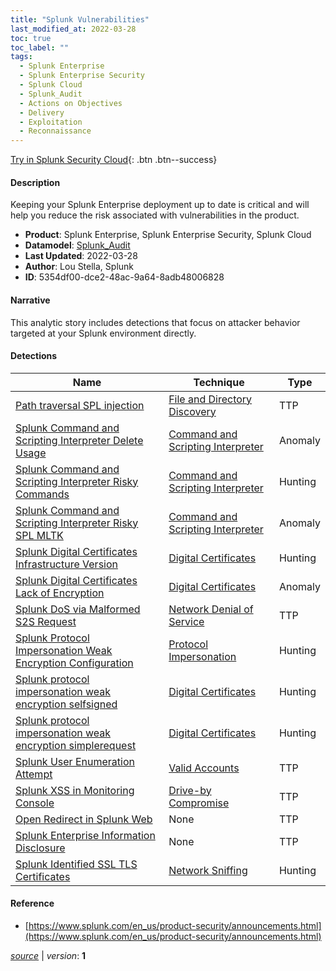 ```yaml
---
title: "Splunk Vulnerabilities"
last_modified_at: 2022-03-28
toc: true
toc_label: ""
tags:
  - Splunk Enterprise
  - Splunk Enterprise Security
  - Splunk Cloud
  - Splunk_Audit
  - Actions on Objectives
  - Delivery
  - Exploitation
  - Reconnaissance
---
```


[Try in Splunk Security Cloud](https://www.splunk.com/en_us/cyber-security.html){: .btn .btn--success}

#### Description

Keeping your Splunk Enterprise deployment up to date is critical and will help you reduce the risk associated with vulnerabilities in the product.

- **Product**: Splunk Enterprise, Splunk Enterprise Security, Splunk Cloud
- **Datamodel**: [Splunk_Audit](https://docs.splunk.com/Documentation/CIM/latest/User/SplunkAudit)
- **Last Updated**: 2022-03-28
- **Author**: Lou Stella, Splunk
- **ID**: 5354df00-dce2-48ac-9a64-8adb48006828

#### Narrative

This analytic story includes detections that focus on attacker behavior targeted at your Splunk environment directly.

#### Detections

| Name        | Technique   | Type         |
| ----------- | ----------- |--------------|
| [Path traversal SPL injection](/application/path_traversal_spl_injection/) | [File and Directory Discovery](/tags/#file-and-directory-discovery)| TTP |
| [Splunk Command and Scripting Interpreter Delete Usage](/application/splunk_command_and_scripting_interpreter_delete_usage/) | [Command and Scripting Interpreter](/tags/#command-and-scripting-interpreter)| Anomaly |
| [Splunk Command and Scripting Interpreter Risky Commands](/application/splunk_command_and_scripting_interpreter_risky_commands/) | [Command and Scripting Interpreter](/tags/#command-and-scripting-interpreter)| Hunting |
| [Splunk Command and Scripting Interpreter Risky SPL MLTK](/application/splunk_command_and_scripting_interpreter_risky_spl_mltk/) | [Command and Scripting Interpreter](/tags/#command-and-scripting-interpreter)| Anomaly |
| [Splunk Digital Certificates Infrastructure Version](/application/splunk_digital_certificates_infrastructure_version/) | [Digital Certificates](/tags/#digital-certificates)| Hunting |
| [Splunk Digital Certificates Lack of Encryption](/application/splunk_digital_certificates_lack_of_encryption/) | [Digital Certificates](/tags/#digital-certificates)| Anomaly |
| [Splunk DoS via Malformed S2S Request](/application/splunk_dos_via_malformed_s2s_request/) | [Network Denial of Service](/tags/#network-denial-of-service)| TTP |
| [Splunk Protocol Impersonation Weak Encryption Configuration](/application/splunk_protocol_impersonation_weak_encryption_configuration/) | [Protocol Impersonation](/tags/#protocol-impersonation)| Hunting |
| [Splunk protocol impersonation weak encryption selfsigned](/application/splunk_protocol_impersonation_weak_encryption_selfsigned/) | [Digital Certificates](/tags/#digital-certificates)| Hunting |
| [Splunk protocol impersonation weak encryption simplerequest](/application/splunk_protocol_impersonation_weak_encryption_simplerequest/) | [Digital Certificates](/tags/#digital-certificates)| Hunting |
| [Splunk User Enumeration Attempt](/application/splunk_user_enumeration_attempt/) | [Valid Accounts](/tags/#valid-accounts)| TTP |
| [Splunk XSS in Monitoring Console](/application/splunk_xss_in_monitoring_console/) | [Drive-by Compromise](/tags/#drive-by-compromise)| TTP |
| [Open Redirect in Splunk Web](/deprecated/open_redirect_in_splunk_web/) | None| TTP |
| [Splunk Enterprise Information Disclosure](/deprecated/splunk_enterprise_information_disclosure/) | None| TTP |
| [Splunk Identified SSL TLS Certificates](/network/splunk_identified_ssl_tls_certificates/) | [Network Sniffing](/tags/#network-sniffing)| Hunting |

#### Reference

* [https://www.splunk.com/en_us/product-security/announcements.html](https://www.splunk.com/en_us/product-security/announcements.html)



[*source*](https://github.com/splunk/security_content/tree/develop/stories/splunk_vulnerabilities.yml) \| *version*: **1**